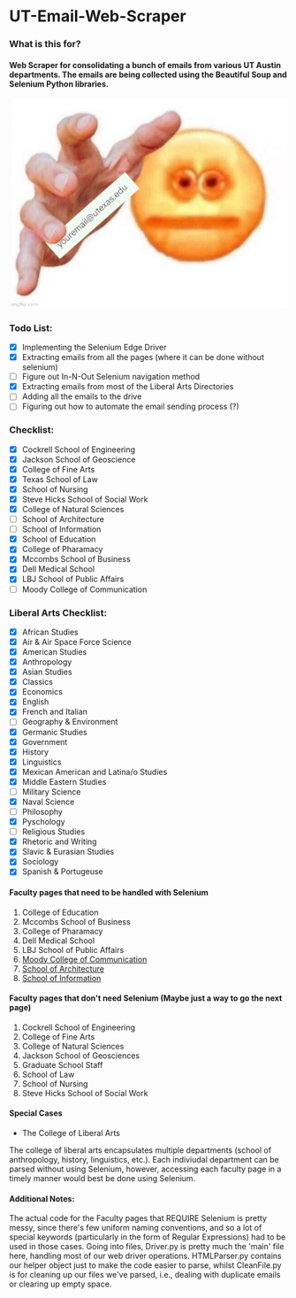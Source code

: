 # UT-Email-Web-Scraper
### What is this for?

#### Web Scraper for consolidating a bunch of emails from various UT Austin departments. The emails are being collected using the Beautiful Soup and Selenium Python libraries. 

![Give me your emails](https://github.com/KaytchJam/UT-Email-Web-Scraper/blob/main/documents/give_me_your_email_expanded.png?raw=true)

### Todo List: 

- [x] Implementing the Selenium Edge Driver 
- [x] Extracting emails from all the pages (where it can be done without selenium)
- [ ] Figure out In-N-Out Selenium navigation method
- [x] Extracting emails from most of the Liberal Arts Directories
- [ ] Adding all the emails to the drive
- [ ] Figuring out how to automate the email sending process (?)

### Checklist:
- [x] Cockrell School of Engineering
- [x] Jackson School of Geoscience
- [x] College of Fine Arts
- [x] Texas School of Law
- [x] School of Nursing
- [x] Steve Hicks School of Social Work
- [x] College of Natural Sciences
- [ ] School of Architecture
- [ ] School of Information
- [x] School of Education
- [x] College of Pharamacy
- [x] Mccombs School of Business
- [x] Dell Medical School
- [x] LBJ School of Public Affairs
- [ ] Moody College of Communication

### Liberal Arts Checklist:
- [x] African Studies
- [x] Air & Air Space Force Science
- [x] American Studies
- [x] Anthropology
- [x] Asian Studies
- [x] Classics
- [x] Economics
- [x] English
- [x] French and Italian
- [ ] Geography & Environment
- [x] Germanic Studies
- [x] Government
- [x] History
- [x] Linguistics
- [x] Mexican American and Latina/o Studies
- [x] Middle Eastern Studies
- [ ] Military Science
- [x] Naval Science
- [ ] Philosophy
- [x] Pyschology
- [ ] Religious Studies
- [x] Rhetoric and Writing
- [x] Slavic & Eurasian Studies
- [x] Sociology
- [x] Spanish & Portugeuse

#### Faculty pages that need to be handled with Selenium

1. College of Education
2. Mccombs School of Business 
3. College of Pharamacy
4. Dell Medical School
5. LBJ School of Public Affairs
6. [Moody College of Communication](https://moody.utexas.edu/faculty)
7. [School of Architecture](https://soa.utexas.edu/about/faculty)
8. [School of Information](https://www.ischool.utexas.edu/people/ischool-faculty-staff-students)

#### Faculty pages that don't need Selenium (Maybe just a way to go the next page)

1. Cockrell School of Engineering
2. College of Fine Arts
3. College of Natural Sciences
4. Jackson School of Geosciences
5. Graduate School Staff
6. School of Law
7. School of Nursing
8. Steve Hicks School of Social Work

#### Special Cases

- The College of Liberal Arts

The college of liberal arts encapsulates multiple departments (school of anthropology, history, linguistics, etc.). Each indiviudal department can be 
parsed without using Selenium, however, accessing each faculty page in a timely manner would best be done using Selenium.

#### Additional Notes:

The actual code for the Faculty pages that REQUIRE Selenium is pretty messy, since there's few uniform naming conventions, and so 
a lot of special keywords (particularly in the form of Regular Expressions) had to be used in those cases. Going into files, Driver.py 
is pretty much the 'main' file here, handling most of our web driver operations. HTMLParser.py contains our helper object just to make the code easier to parse, whilst CleanFile.py is for cleaning up our files we've parsed, i.e., dealing with duplicate emails or clearing up empty space.



